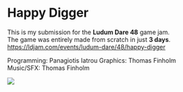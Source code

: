 # Happy Digger
This is my submission for the **Ludum Dare 48** game jam.  
The game was entirely made from scratch in just **3 days**.  
https://ldjam.com/events/ludum-dare/48/happy-digger

Programming: Panagiotis Iatrou
Graphics: Thomas Finholm  
Music/SFX: Thomas Finholm

![](gif1.gif)
